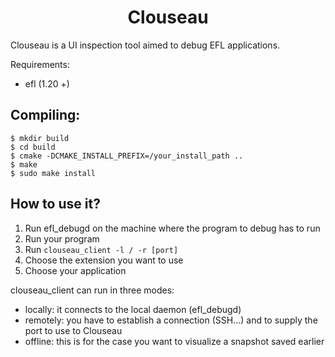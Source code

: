 <div align="center">

# Clouseau

</div>

Clouseau is a UI inspection tool aimed to debug EFL applications.

Requirements:

* efl (1.20 +)

## Compiling:

    $ mkdir build
    $ cd build
    $ cmake -DCMAKE_INSTALL_PREFIX=/your_install_path ..
    $ make
    $ sudo make install

## How to use it?

1. Run efl_debugd on the machine where the program to debug has to run
2. Run your program
3. Run `clouseau_client -l / -r [port]`
4. Choose the extension you want to use
5. Choose your application

clouseau_client can run in three modes:
- locally: it connects to the local daemon (efl_debugd)
- remotely: you have to establish a connection (SSH...) and to supply the port to use to Clouseau
- offline: this is for the case you want to visualize a snapshot saved earlier
